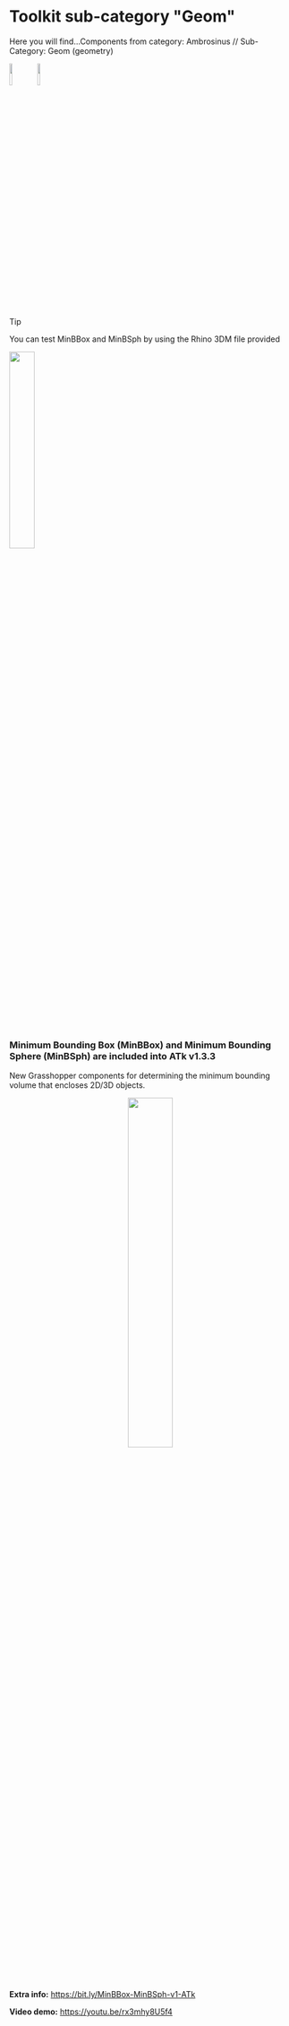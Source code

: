 # Toolkit sub-category "Geom"
  Here you will find...Components from category: Ambrosinus // Sub-Category: Geom (geometry)
<br>

<img src="https://ambrosinus.altervista.org/blog/wp-content/uploads/2025/06/3DM_icon-LA.png" width="10%" height="10%"><img src="https://ambrosinus.altervista.org/blog/wp-content/uploads/2022/11/GH_icon-LA.png" width="10%" height="10%">

<br>
<br>

> [!TIP]  
> You can test MinBBox and MinBSph by using the Rhino 3DM file provided
> 
> <img src="https://ambrosinus.altervista.org/blog/wp-content/uploads/2025/05/MinBBox_MinBSph_02.jpg" width="30%" height="30%">

<br>
<br>

### Minimum Bounding Box (MinBBox) and Minimum Bounding Sphere (MinBSph) are included into ATk v1.3.3
New Grasshopper components for determining the minimum bounding volume that encloses 2D/3D objects.
<br>

<div align="center">
<img src="https://ambrosinus.altervista.org/blog/wp-content/uploads/2025/05/MinBBox_MinBSph_components_1.png" width="40%" height="40%">
</div>

<br>

**Extra info:** https://bit.ly/MinBBox-MinBSph-v1-ATk

**Video demo:** https://youtu.be/rx3mhy8U5f4

<br>
<br>


